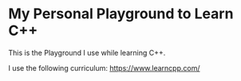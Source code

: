 # My Personal Playground to Learn C++

This is the Playground I use while learning C++.

I use the following curriculum: https://www.learncpp.com/
